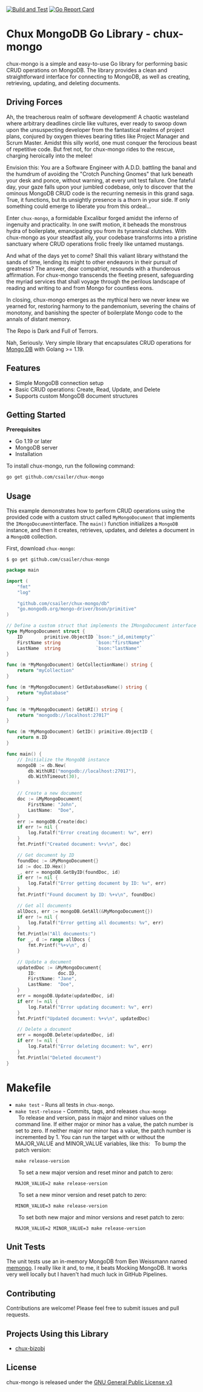 [![Build and Test](https://github.com/csailer/chux-mongo/actions/workflows/build_and_test.yml/badge.svg?branch=master)](https://github.com/csailer/chux-mongo/actions/workflows/build_and_test.yml)
[![Go Report Card](https://goreportcard.com/badge/github.com/csailer/chux-mongo)](https://goreportcard.com/report/github.com/csailer/chux-mongo)
# Chux MongoDB Go Library - chux-mongo

chux-mongo is a simple and easy-to-use Go library for performing basic CRUD operations on MongoDB. The library provides a clean and straightforward interface for connecting to MongoDB, as well as creating, retrieving, updating, and deleting documents.

## Driving Forces

Ah, the treacherous realm of software development! A chaotic wasteland where arbitrary deadlines circle like vultures, ever ready to swoop down upon the unsuspecting developer from the fantastical realms of project plans, conjured by oxygen thieves bearing titles like Project Manager and Scrum Master. Amidst this silly world, one must conquer the ferocious beast of repetitive code. But fret not, for chux-mongo rides to the rescue, charging heroically into the melee!

Envision this: You are a Software Engineer with A.D.D. battling the banal and the humdrum of avoiding the "Crotch Punching Gnomes" that lurk beneath your desk and ponce, without warning, at every unit test failure. One fateful day, your gaze falls upon your jumbled codebase, only to discover that the ominous MongoDB CRUD code is the recurring nemesis in this grand saga. True, it functions, but its unsightly presence is a thorn in your side. If only something could emerge to liberate you from this ordeal...

Enter `chux-mongo`, a formidable Excalibur forged amidst the inferno of ingenuity and practicality. In one swift motion, it beheads the monstrous hydra of boilerplate, emancipating you from its tyrannical clutches. With chux-mongo as your steadfast ally, your codebase transforms into a pristine sanctuary where CRUD operations frolic freely like untamed mustangs.

And what of the days yet to come? Shall this valiant library withstand the sands of time, lending its might to other endeavors in their pursuit of greatness? The answer, dear compatriot, resounds with a thunderous affirmation. For chux-mongo transcends the fleeting present, safeguarding the myriad services that shall voyage through the perilous landscape of reading and writing to and from Mongo for countless eons.

In closing, chux-mongo emerges as the mythical hero we never knew we yearned for, restoring harmony to the pandemonium, severing the chains of monotony, and banishing the specter of boilerplate Mongo code to the annals of distant memory. 

The Repo is Dark and Full of Terrors.

Nah, Seriously. Very simple library that encapsulates CRUD operations for [Mongo DB](https://www.mongodb.com) with Golang >= 1.19.
## Features
- Simple MongoDB connection setup
- Basic CRUD operations: Create, Read, Update, and Delete
- Supports custom MongoDB document structures
## Getting Started

**Prerequisites**
- Go 1.19 or later
- MongoDB server
- Installation

To install chux-mongo, run the following command:

```sh
go get github.com/csailer/chux-mongo
```

## Usage
This example demonstrates how to perform CRUD operations using the provided code with a 
custom struct called `MyMongoDocument` that implements the `IMongoDocument`interface. 
The `main()` function initializes a `MongoDB` instance, and then it creates, retrieves, 
updates, and deletes a document in a `MongoDB` collection.

First, download `chux-mongo`:

```shell
$ go get github.com/csailer/chux-mongo
```

```go
package main

import (
	"fmt"
	"log"

	"github.com/csailer/chux-mongo/db"
	"go.mongodb.org/mongo-driver/bson/primitive"
)

// Define a custom struct that implements the IMongoDocument interface
type MyMongoDocument struct {
	ID        primitive.ObjectID `bson:"_id,omitempty"`
	FirstName string             `bson:"firstName"`
	LastName  string             `bson:"lastName"`
}

func (m *MyMongoDocument) GetCollectionName() string {
	return "myCollection"
}

func (m *MyMongoDocument) GetDatabaseName() string {
	return "myDatabase"
}

func (m *MyMongoDocument) GetURI() string {
	return "mongodb://localhost:27017"
}

func (m *MyMongoDocument) GetID() primitive.ObjectID {
	return m.ID
}

func main() {
	// Initialize the MongoDB instance
	mongoDB := db.New(
		db.WithURI("mongodb://localhost:27017"),
		db.WithTimeout(30),
	)

	// Create a new document
	doc := &MyMongoDocument{
		FirstName: "John",
		LastName:  "Doe",
	}
	err := mongoDB.Create(doc)
	if err != nil {
		log.Fatalf("Error creating document: %v", err)
	}
	fmt.Printf("Created document: %+v\n", doc)

	// Get document by ID
	foundDoc := &MyMongoDocument{}
	id := doc.ID.Hex()
	_, err = mongoDB.GetByID(foundDoc, id)
	if err != nil {
		log.Fatalf("Error getting document by ID: %v", err)
	}
	fmt.Printf("Found document by ID: %+v\n", foundDoc)

	// Get all documents
	allDocs, err := mongoDB.GetAll(&MyMongoDocument{})
	if err != nil {
		log.Fatalf("Error getting all documents: %v", err)
	}
	fmt.Println("All documents:")
	for _, d := range allDocs {
		fmt.Printf("%+v\n", d)
	}

	// Update a document
	updatedDoc := &MyMongoDocument{
		ID:        doc.ID,
		FirstName: "Jane",
		LastName:  "Doe",
	}
	err = mongoDB.Update(updatedDoc, id)
	if err != nil {
		log.Fatalf("Error updating document: %v", err)
	}
	fmt.Printf("Updated document: %+v\n", updatedDoc)

	// Delete a document
	err = mongoDB.Delete(updatedDoc, id)
	if err != nil {
		log.Fatalf("Error deleting document: %v", err)
	}
	fmt.Println("Deleted document")
}


```

# Makefile

- `make test` - Runs all tests in `chux-mongo`.
- `make test-release` - Commits, tags, and releases `chux-mongo`  
   &nbsp; 
   To release and version, pass in major and minor values on the command line. If either major or minor has a value, the patch number is set to zero. If neither major nor minor has a value, the patch number is incremented by 1.
   You can run the target with or without the MAJOR_VALUE and MINOR_VALUE variables, like this:
   &nbsp; 
   To bump the patch version:
   ```shell
   make release-version
   ```
   &nbsp; 
   To set a new major version and reset minor and patch to zero:
   ```shell
   MAJOR_VALUE=2 make release-version
   ```
   &nbsp; 
   To set a new minor version and reset patch to zero:
   ```shell
   MINOR_VALUE=3 make release-version 
   ```
   &nbsp; 
   To set both new major and minor versions and reset patch to zero:
   ```shell
   MAJOR_VALUE=2 MINOR_VALUE=3 make release-version 
   ``` 
## Unit Tests
The unit tests use an in-memory MongoDB from Ben Weissmann named [memongo](https://github.com/benweissmann/memongo).
I really like it and, to me, it beats Mocking MongoDB. It works very well locally but I haven't had much luck in GitHub
Pipelines.
## Contributing
Contributions are welcome! Please feel free to submit issues and pull requests.

## Projects Using this Library

- [chux-bizobj](github.com/csailer/chux-mongo)

## License
chux-mongo is released under the [GNU General Public License v3](https://www.gnu.org/licenses/gpl-3.0.en.html)

